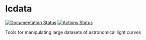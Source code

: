 # lcdata

[![Documentation Status](https://readthedocs.org/projects/lcdata/badge/?version=latest)](https://lcdata.readthedocs.io/en/latest/?badge=latest) [![Actions Status](https://github.com/kboone/lcdata/workflows/CI/badge.svg)](https://github.com/kboone/lcdata/actions)

Tools for manipulating large datasets of astronomical light curves
